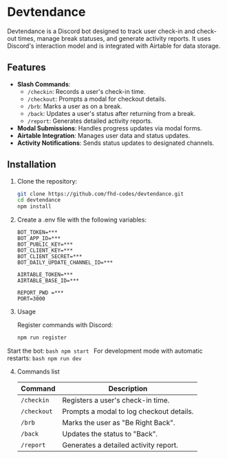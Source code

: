 # Devtendance

Devtendance is a Discord bot designed to track user check-in and check-out times, manage break statuses, and generate activity reports. It uses Discord's interaction model and is integrated with Airtable for data storage.

## Features

- **Slash Commands**:
  - `/checkin`: Records a user's check-in time.
  - `/checkout`: Prompts a modal for checkout details.
  - `/brb`: Marks a user as on a break.
  - `/back`: Updates a user's status after returning from a break.
  - `/report`: Generates detailed activity reports.
- **Modal Submissions**: Handles progress updates via modal forms.
- **Airtable Integration**: Manages user data and status updates.
- **Activity Notifications**: Sends status updates to designated channels.

## Installation

1. Clone the repository:
   ```bash
   git clone https://github.com/fhd-codes/devtendance.git
   cd devtendance
   npm install
   ```

2. Create a .env file with the following variables:
    ```
    BOT_TOKEN=***
    BOT_APP_ID=***
    BOT_PUBLIC_KEY=***
    BOT_CLIENT_KEY=***
    BOT_CLIENT_SECRET=***
    BOT_DAILY_UPDATE_CHANNEL_ID=***
    
    AIRTABLE_TOKEN=***
    AIRTABLE_BASE_ID=***
    
    REPORT_PWD =***
    PORT=3000
    ```

3. Usage
  
   Register commands with Discord:
    ```bash
    npm run register
    ```
  Start the bot:
    ```bash
    npm start
    ```
  For development mode with automatic restarts:
    ```bash
    npm run dev
    ```

4. Commands list

    | Command     | Description                              |
    |-------------|------------------------------------------|
    | `/checkin`  | Registers a user's check-in time.        |
    | `/checkout` | Prompts a modal to log checkout details. |
    | `/brb`      | Marks the user as "Be Right Back".       |
    | `/back`     | Updates the status to "Back".           |
    | `/report`   | Generates a detailed activity report.    |
